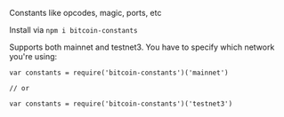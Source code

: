 Constants like opcodes, magic, ports, etc

Install via `npm i bitcoin-constants`

Supports both mainnet and testnet3. You have to specify which network
you're using:

```
var constants = require('bitcoin-constants')('mainnet')

// or

var constants = require('bitcoin-constants')('testnet3')
```
